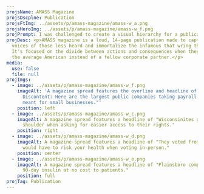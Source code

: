 ```yaml
---
projsName: AMASS Magazine
projsDscplne: Publication
projsFtImg: ../assets/p/amass-magazine/amass-w_a.png
projsHeroImg: ../assets/p/amass-magazine/amass-w_f.png
projPrompt: I was challenged to create a visual hierarchy for a publication.
projDesc: <p>AMASS magazine is a loud, 14-page publication made to capture the
  voices of those less heard and immortalize the infamous that wring them dry.
  It's focused on the divide between actions and consequences when they affect
  the average American instead of a fellow corporate partner.</p>
media:
  use: false
  file: null
projImgs:
  - image: ../assets/p/amass-magazine/amass-w_f.png
    imageAlt: 'A magazine spread features the overline and headline of "Featured
      Discontent: Here are the largest public companies taking payroll loans
      meant for small businesses."'
    position: left
  - image: ../assets/p/amass-magazine/amass-w_c.png
    imageAlt: A magazine spread features a headline of "Wisconsinites given the cold
      shoulder when asking for easier access to their rights."
    position: right
  - image: ../assets/p/amass-magazine/amass-w_d.png
    imageAlt: A magazine spread features a headline of "They voted from home so you
      would have to risk your health when voting in-person."
    position: center
  - image: ../assets/p/amass-magazine/amass-w_e.png
    imageAlt: A magazine spread features a headline of "Plainsboro company offering
      90-day insulin at no cost to patients."
    position: full
projTag: Publication
---
```


